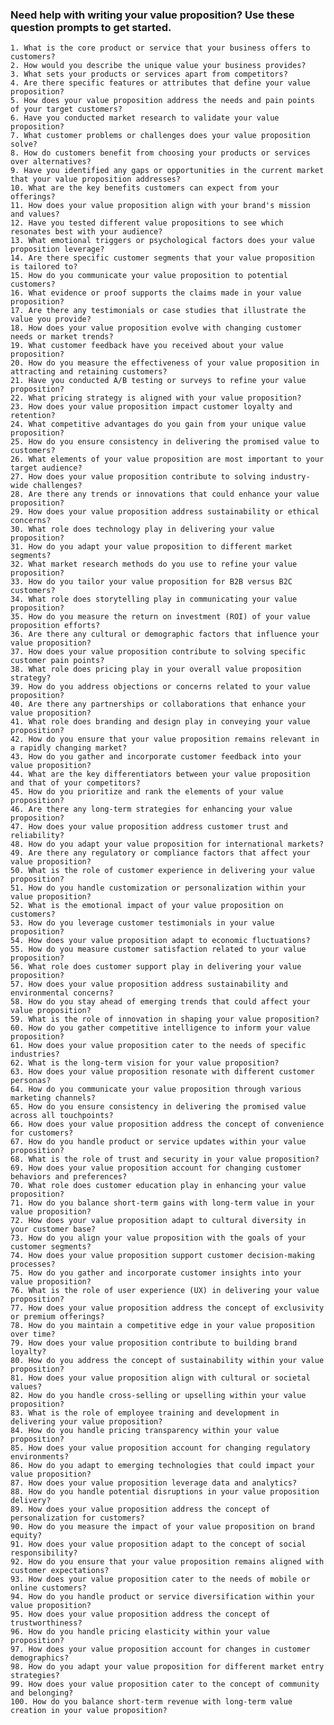 ### Need help with writing your value proposition? Use these question prompts to get started. 

    1. What is the core product or service that your business offers to customers?
    2. How would you describe the unique value your business provides?
    3. What sets your products or services apart from competitors?
    4. Are there specific features or attributes that define your value proposition?
    5. How does your value proposition address the needs and pain points of your target customers?
    6. Have you conducted market research to validate your value proposition?
    7. What customer problems or challenges does your value proposition solve?
    8. How do customers benefit from choosing your products or services over alternatives?
    9. Have you identified any gaps or opportunities in the current market that your value proposition addresses?
    10. What are the key benefits customers can expect from your offerings?
    11. How does your value proposition align with your brand's mission and values?
    12. Have you tested different value propositions to see which resonates best with your audience?
    13. What emotional triggers or psychological factors does your value proposition leverage?
    14. Are there specific customer segments that your value proposition is tailored to?
    15. How do you communicate your value proposition to potential customers?
    16. What evidence or proof supports the claims made in your value proposition?
    17. Are there any testimonials or case studies that illustrate the value you provide?
    18. How does your value proposition evolve with changing customer needs or market trends?
    19. What customer feedback have you received about your value proposition?
    20. How do you measure the effectiveness of your value proposition in attracting and retaining customers?
    21. Have you conducted A/B testing or surveys to refine your value proposition?
    22. What pricing strategy is aligned with your value proposition?
    23. How does your value proposition impact customer loyalty and retention?
    24. What competitive advantages do you gain from your unique value proposition?
    25. How do you ensure consistency in delivering the promised value to customers?
    26. What elements of your value proposition are most important to your target audience?
    27. How does your value proposition contribute to solving industry-wide challenges?
    28. Are there any trends or innovations that could enhance your value proposition?
    29. How does your value proposition address sustainability or ethical concerns?
    30. What role does technology play in delivering your value proposition?
    31. How do you adapt your value proposition to different market segments?
    32. What market research methods do you use to refine your value proposition?
    33. How do you tailor your value proposition for B2B versus B2C customers?
    34. What role does storytelling play in communicating your value proposition?
    35. How do you measure the return on investment (ROI) of your value proposition efforts?
    36. Are there any cultural or demographic factors that influence your value proposition?
    37. How does your value proposition contribute to solving specific customer pain points?
    38. What role does pricing play in your overall value proposition strategy?
    39. How do you address objections or concerns related to your value proposition?
    40. Are there any partnerships or collaborations that enhance your value proposition?
    41. What role does branding and design play in conveying your value proposition?
    42. How do you ensure that your value proposition remains relevant in a rapidly changing market?
    43. How do you gather and incorporate customer feedback into your value proposition?
    44. What are the key differentiators between your value proposition and that of your competitors?
    45. How do you prioritize and rank the elements of your value proposition?
    46. Are there any long-term strategies for enhancing your value proposition?
    47. How does your value proposition address customer trust and reliability?
    48. How do you adapt your value proposition for international markets?
    49. Are there any regulatory or compliance factors that affect your value proposition?
    50. What is the role of customer experience in delivering your value proposition?
    51. How do you handle customization or personalization within your value proposition?
    52. What is the emotional impact of your value proposition on customers?
    53. How do you leverage customer testimonials in your value proposition?
    54. How does your value proposition adapt to economic fluctuations?
    55. How do you measure customer satisfaction related to your value proposition?
    56. What role does customer support play in delivering your value proposition?
    57. How does your value proposition address sustainability and environmental concerns?
    58. How do you stay ahead of emerging trends that could affect your value proposition?
    59. What is the role of innovation in shaping your value proposition?
    60. How do you gather competitive intelligence to inform your value proposition?
    61. How does your value proposition cater to the needs of specific industries?
    62. What is the long-term vision for your value proposition?
    63. How does your value proposition resonate with different customer personas?
    64. How do you communicate your value proposition through various marketing channels?
    65. How do you ensure consistency in delivering the promised value across all touchpoints?
    66. How does your value proposition address the concept of convenience for customers?
    67. How do you handle product or service updates within your value proposition?
    68. What is the role of trust and security in your value proposition?
    69. How does your value proposition account for changing customer behaviors and preferences?
    70. What role does customer education play in enhancing your value proposition?
    71. How do you balance short-term gains with long-term value in your value proposition?
    72. How does your value proposition adapt to cultural diversity in your customer base?
    73. How do you align your value proposition with the goals of your customer segments?
    74. How does your value proposition support customer decision-making processes?
    75. How do you gather and incorporate customer insights into your value proposition?
    76. What is the role of user experience (UX) in delivering your value proposition?
    77. How does your value proposition address the concept of exclusivity or premium offerings?
    78. How do you maintain a competitive edge in your value proposition over time?
    79. How does your value proposition contribute to building brand loyalty?
    80. How do you address the concept of sustainability within your value proposition?
    81. How does your value proposition align with cultural or societal values?
    82. How do you handle cross-selling or upselling within your value proposition?
    83. What is the role of employee training and development in delivering your value proposition?
    84. How do you handle pricing transparency within your value proposition?
    85. How does your value proposition account for changing regulatory environments?
    86. How do you adapt to emerging technologies that could impact your value proposition?
    87. How does your value proposition leverage data and analytics?
    88. How do you handle potential disruptions in your value proposition delivery?
    89. How does your value proposition address the concept of personalization for customers?
    90. How do you measure the impact of your value proposition on brand equity?
    91. How does your value proposition adapt to the concept of social responsibility?
    92. How do you ensure that your value proposition remains aligned with customer expectations?
    93. How does your value proposition cater to the needs of mobile or online customers?
    94. How do you handle product or service diversification within your value proposition?
    95. How does your value proposition address the concept of trustworthiness?
    96. How do you handle pricing elasticity within your value proposition?
    97. How does your value proposition account for changes in customer demographics?
    98. How do you adapt your value proposition for different market entry strategies?
    99. How does your value proposition cater to the concept of community and belonging?
    100. How do you balance short-term revenue with long-term value creation in your value proposition?
